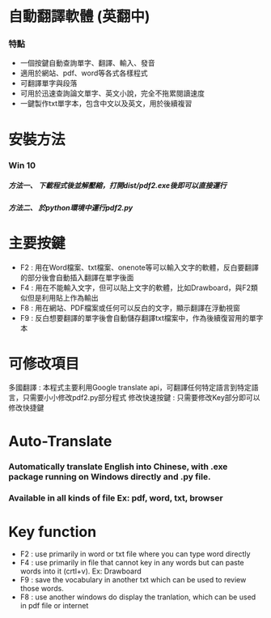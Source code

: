 # 自動翻譯軟體 (英翻中)
### 特點
* 一個按鍵自動查詢單字、翻譯、輸入、發音
* 適用於網站、pdf、word等各式各樣程式
* 可翻譯單字與段落
* 可用於迅速查詢論文單字、英文小說，完全不拖累閱讀速度
* 一鍵製作txt單字本，包含中文以及英文，用於後續複習
# 安裝方法 
### Win 10
##### 方法一、 下載程式後並解壓縮，打開dist/pdf2.exe後即可以直接運行
##### 方法二、 於python環境中運行pdf2.py
# 主要按鍵
* F2 : 用在Word檔案、txt檔案、onenote等可以輸入文字的軟體，反白要翻譯的部分後會自動插入翻譯在單字後面
* F4 : 用在不能輸入文字，但可以貼上文字的軟體，比如Drawboard，與F2類似但是利用貼上作為輸出
* F8 : 用在網站、PDF檔案或任何可以反白的文字，顯示翻譯在浮動視窗
* F9 : 反白想要翻譯的單字後會自動儲存翻譯txt檔案中，作為後續復習用的單字本
# 可修改項目
多國翻譯 : 本程式主要利用Google translate api，可翻譯任何特定語言到特定語言，只需要小小修改pdf2.py部分程式
修改快速按鍵 : 只需要修改Key部分即可以修改快捷鍵 
# Auto-Translate
### Automatically translate English into Chinese, with .exe package running on Windows directly and .py file.
### Available in all kinds of file Ex: pdf, word, txt, browser
# Key function
* F2 : use primarily in word or txt file where you can type word directly
* F4 : use primarily in file that cannot key in any words but can paste words into it (crtl+v). Ex: Drawboard
* F9 : save the vocabulary in another txt which can be used to review those words.
* F8 : use another windows do display the tranlation, which can be used in pdf file or internet
